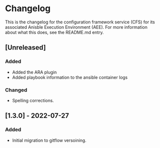 # Changelog
This is the changelog for the configuration framework service (CFS) for its
associated Anisble Execution Environment (AEE). For more information about what
this does, see the README.md entry.

## [Unreleased]
### Added
- Added the ARA plugin
- Added playbook information to the ansible container logs

### Changed
- Spelling corrections.

## [1.3.0] - 2022-07-27
### Added
- Initial migration to gitflow versoining.


